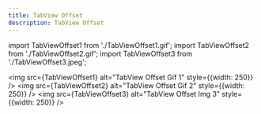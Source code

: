 ```yaml
---
title: TabView Offset
description: TabView Offset
---
```


import TabViewOffset1 from './TabViewOffset1.gif';
import TabViewOffset2 from './TabViewOffset2.gif';
import TabViewOffset3 from './TabViewOffset3.jpeg';

<img src={TabViewOffset1} alt="TabView Offset Gif 1" style={{width: 250}} />
<img src={TabViewOffset2} alt="TabView Offset Gif 2" style={{width: 250}} />
<img src={TabViewOffset3} alt="TabView Offset Img 3" style={{width: 250}} />

<LinkCard title="See on Github" href="https://github.com/Szymon-Michalak/iOS-Components/tree/main/UI/iOSWelcomeScreen" />
